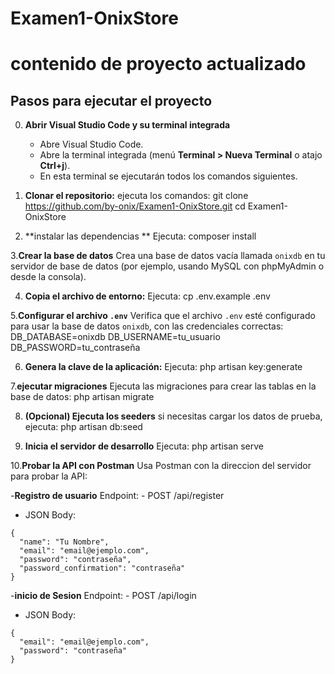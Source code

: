 # Examen1-OnixStore
# contenido de proyecto actualizado
## Pasos para ejecutar el proyecto

0. **Abrir Visual Studio Code y su terminal integrada**  
   - Abre Visual Studio Code.  
   - Abre la terminal integrada (menú **Terminal > Nueva Terminal** o atajo **Ctrl+j**).  
   - En esta terminal se ejecutarán todos los comandos siguientes.

1. **Clonar el repositorio:**
   ejecuta los comandos:
   git clone https://github.com/by-onix/Examen1-OnixStore.git
   cd Examen1-OnixStore

2. **instalar las dependencias **
    Ejecuta:
   composer install

3.**Crear la base de datos** 
Crea una base de datos vacía llamada `onixdb` en tu servidor de base de datos (por ejemplo, usando MySQL con phpMyAdmin o desde la consola).

4. **Copia el archivo de entorno:**
 Ejecuta:
 cp .env.example .env

5.**Configurar el archivo `.env`** 
Verifica que el archivo `.env` esté configurado para usar la base de datos `onixdb`, con las credenciales correctas:
 DB_DATABASE=onixdb
 DB_USERNAME=tu_usuario
 DB_PASSWORD=tu_contraseña

6. **Genera la clave de la aplicación:**
 Ejecuta:
 php artisan key:generate

7.**ejecutar migraciones** 
Ejecuta las migraciones para crear las tablas en la base de datos:
   php artisan migrate

8. **(Opcional) Ejecuta los seeders** 
si necesitas cargar los datos de prueba, ejecuta:
 php artisan db:seed

9. **Inicia el servidor de desarrollo**
 Ejecuta:
 php artisan serve


10.**Probar la API con Postman** 
 Usa Postman con la direccion del servidor para probar la API:
   
   -**Registro de usuario**
 Endpoint: - POST /api/register
   - JSON Body:
   ```
   {
     "name": "Tu Nombre",
     "email": "email@ejemplo.com",
     "password": "contraseña",
     "password_confirmation": "contraseña"
   }
   ```
 -**inicio de Sesion**
 Endpoint: - POST /api/login
   - JSON Body:
   ```
   {
     "email": "email@ejemplo.com",
     "password": "contraseña"
   }